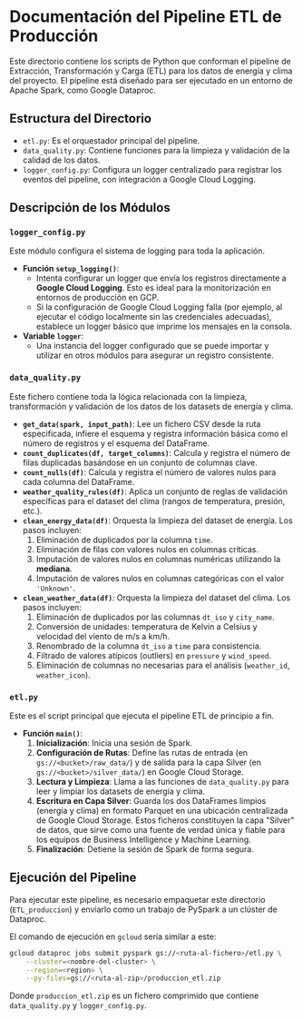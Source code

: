 # Documentación del Pipeline ETL de Producción

Este directorio contiene los scripts de Python que conforman el pipeline de Extracción, Transformación y Carga (ETL) para los datos de energía y clima del proyecto. El pipeline está diseñado para ser ejecutado en un entorno de Apache Spark, como Google Dataproc.

## Estructura del Directorio

-   `etl.py`: Es el orquestador principal del pipeline.
-   `data_quality.py`: Contiene funciones para la limpieza y validación de la calidad de los datos.
-   `logger_config.py`: Configura un logger centralizado para registrar los eventos del pipeline, con integración a Google Cloud Logging.

## Descripción de los Módulos

### `logger_config.py`

Este módulo configura el sistema de logging para toda la aplicación.

-   **Función `setup_logging()`**:
    -   Intenta configurar un logger que envía los registros directamente a **Google Cloud Logging**. Esto es ideal para la monitorización en entornos de producción en GCP.
    -   Si la configuración de Google Cloud Logging falla (por ejemplo, al ejecutar el código localmente sin las credenciales adecuadas), establece un logger básico que imprime los mensajes en la consola.
-   **Variable `logger`**:
    -   Una instancia del logger configurado que se puede importar y utilizar en otros módulos para asegurar un registro consistente.

### `data_quality.py`

Este fichero contiene toda la lógica relacionada con la limpieza, transformación y validación de los datos de los datasets de energía y clima.

-   **`get_data(spark, input_path)`**: Lee un fichero CSV desde la ruta especificada, infiere el esquema y registra información básica como el número de registros y el esquema del DataFrame.
-   **`count_duplicates(df, target_columns)`**: Calcula y registra el número de filas duplicadas basándose en un conjunto de columnas clave.
-   **`count_nulls(df)`**: Calcula y registra el número de valores nulos para cada columna del DataFrame.
-   **`weather_quality_rules(df)`**: Aplica un conjunto de reglas de validación específicas para el dataset del clima (rangos de temperatura, presión, etc.).
-   **`clean_energy_data(df)`**: Orquesta la limpieza del dataset de energía. Los pasos incluyen:
    1.  Eliminación de duplicados por la columna `time`.
    2.  Eliminación de filas con valores nulos en columnas críticas.
    3.  Imputación de valores nulos en columnas numéricas utilizando la **mediana**.
    4.  Imputación de valores nulos en columnas categóricas con el valor `'Unknown'`.
-   **`clean_weather_data(df)`**: Orquesta la limpieza del dataset del clima. Los pasos incluyen:
    1.  Eliminación de duplicados por las columnas `dt_iso` y `city_name`.
    2.  Conversión de unidades: temperatura de Kelvin a Celsius y velocidad del viento de m/s a km/h.
    3.  Renombrado de la columna `dt_iso` a `time` para consistencia.
    4.  Filtrado de valores atípicos (outliers) en `pressure` y `wind_speed`.
    5.  Eliminación de columnas no necesarias para el análisis (`weather_id`, `weather_icon`).

### `etl.py`

Este es el script principal que ejecuta el pipeline ETL de principio a fin.

-   **Función `main()`**:
    1.  **Inicialización**: Inicia una sesión de Spark.
    2.  **Configuración de Rutas**: Define las rutas de entrada (en `gs://<bucket>/raw_data/`) y de salida para la capa Silver (en `gs://<bucket>/silver_data/`) en Google Cloud Storage.
    3.  **Lectura y Limpieza**: Llama a las funciones de `data_quality.py` para leer y limpiar los datasets de energía y clima.
    4.  **Escritura en Capa Silver**: Guarda los dos DataFrames limpios (energía y clima) en formato Parquet en una ubicación centralizada de Google Cloud Storage. Estos ficheros constituyen la capa "Silver" de datos, que sirve como una fuente de verdad única y fiable para los equipos de Business Intelligence y Machine Learning.
    5.  **Finalización**: Detiene la sesión de Spark de forma segura.

## Ejecución del Pipeline

Para ejecutar este pipeline, es necesario empaquetar este directorio (`ETL_produccion`) y enviarlo como un trabajo de PySpark a un clúster de Dataproc.

El comando de ejecución en `gcloud` sería similar a este:

```bash
gcloud dataproc jobs submit pyspark gs://<ruta-al-fichero>/etl.py \
    --cluster=<nombre-del-cluster> \
    --region=<region> \
    --py-files=gs://<ruta-al-zip>/produccion_etl.zip
```

Donde `produccion_etl.zip` es un fichero comprimido que contiene `data_quality.py` y `logger_config.py`.
